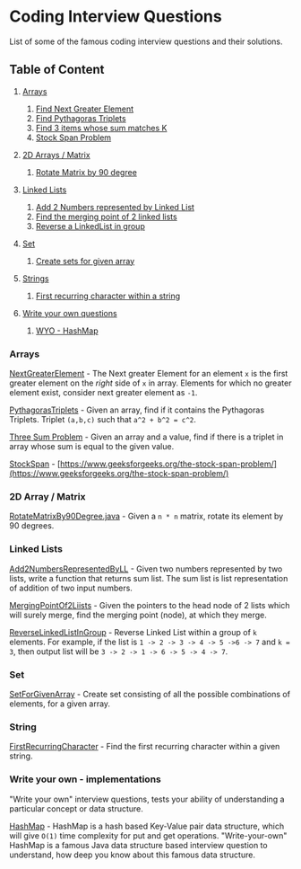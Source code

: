 # Coding Interview Questions
List of some of the famous coding interview questions and their solutions.

## Table of Content

1. [Arrays](#arrays)
	1. [Find Next Greater Element](#arrays_nge)
	2. [Find Pythagoras Triplets](#arrays_pt)
	3. [Find 3 items whose sum matches K](#arrays_ts)
	4. [Stock Span Problem](#arrays_ss)

2. [2D Arrays / Matrix](#matrix)
	1. [Rotate Matrix by 90 degree](#matrix_rotate90)
	
3. [Linked Lists](#linkedlist)
	1. [Add 2 Numbers represented by Linked List](#linkedlist_add)
	2. [Find the merging point of 2 linked lists](#linkedlist_merge)
	3. [Reverse a LinkedList in group](#linkedlist_revingrp)

4. [Set](#set)
	1. [Create sets for given array](#set_create)
	
5. [Strings](#string)
	1. [First recurring character within a string](#string_frc)
	
6. [Write your own questions](#wyo)
	1. [WYO - HashMap](#wyi_hashmap)
	
<a id='arrays' />

### Arrays

<a id='arrays_nge' />

[NextGreaterElement](src/arrays/NextGreaterElement.java) - The Next greater Element for an element `x` is the first greater element on the *right* side of `x` in array. Elements for which no greater element exist, consider next greater element as `-1`.

<a id='arrays_pt' />

[PythagorasTriplets](src/arrays/PythagorasTriplets.java) - Given an array, find if it contains the Pythagoras Triplets. Triplet `(a,b,c)` such that `a^2 + b^2 = c^2`.

<a id='arrays_ts' />

[Three Sum Problem](src/arrays/ThreeSum.java) - Given an array and a value, find if there is a triplet in array whose sum is equal to the given value. 

<a id='arrays_ss' />

[StockSpan](src/arrays/StockSpan.java) - [https://www.geeksforgeeks.org/the-stock-span-problem/](https://www.geeksforgeeks.org/the-stock-span-problem/)

<a id='matrix' />

### 2D Array / Matrix

<a id='matrix_rotate90' />

[RotateMatrixBy90Degree.java](src/matrix/RotateMatrixBy90Degree.java) - Given a `n * n` matrix, rotate its element by 90 degrees.

<a id='linkedlist' />

### Linked Lists

<a id='linkedlist_add' />

[Add2NumbersRepresentedByLL](src/linked/list/Add2NumbersRepresentedByLL.java) - Given two numbers represented by two lists, write a function that returns sum list. The sum list is list representation of addition of two input numbers.

<a id='linkedlist_merge' />

[MergingPointOf2Liists](src/linked/list/MergingPointOf2Lists.java) - Given the pointers to the head node of 2 lists which will surely merge, find the merging point (node), at which they merge.

<a id='linkedlist_revingrp' />

[ReverseLinkedListInGroup](src/linked/list/ReverseLinkedListInGroup.java) - Reverse Linked List within a group of `k` elements. For example, if the list is `1 -> 2 -> 3 -> 4 -> 5 ->6 -> 7` and `k = 3`, then output list will be `3 -> 2 -> 1 -> 6 -> 5 -> 4 -> 7`.

<a id='set' />

### Set

<a id='set_create' />

[SetForGivenArray](src/set/SetForGivenArray.java) - Create set consisting of all the possible combinations of elements, for a given array.


<a id='string' />

### String


<a id='string_frc' />

[FirstRecurringCharacter](src/string/FirstRecurringCharacter.java) - Find the first recurring character within a given string.

<a id='wyo' />

### Write your own - implementations

"Write your own" interview questions, tests your ability of understanding a particular concept or data structure.

[HashMap](src/writeyourown/HashMap.java) - HashMap is a hash based Key-Value pair data structure, which will give `O(1)` time complexity for put and get operations. "Write-your-own" HashMap is a famous Java data structure based interview question to understand, how deep you know about this famous data structure.

